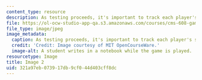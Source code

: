 ```yaml
---
content_type: resource
description: As testing proceeds, it's important to track each player's score.
file: https://ol-ocw-studio-app-qa.s3.amazonaws.com/courses/cms-608-game-design-spring-2008/321a97eb073917db9cf044d403cff8dc_02.jpg
file_type: image/jpeg
image_metadata:
  caption: As testing proceeds, it's important to track each player's score.
  credit: 'Credit: Image courtesy of MIT OpenCourseWare.'
  image-alt: A student writes in a notebook while the game is played.
resourcetype: Image
title: Image 2
uid: 321a97eb-0739-17db-9cf0-44d403cff8dc
---
```

